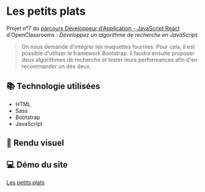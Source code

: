 # Les petits plats

Projet n°7 du [parcours Développeur d'Application - JavaScript React](https://openclassrooms.com/fr/paths/516-developpeur-dapplication-javascript-react) d'OpenClassrooms : _Développez un algorithme de recherche en JavaScript_.

> On nous demande d'intégrer les maquettes fournies. Pour cela, il est possible d'utiliser le framework Bootstrap. Il faudra ensuite proposer deux algorithmes de recherche et tester leurs performances afin d'en recommander un des deux.

## 📚 Technologie utilisées

- HTML
- Sass
- Bootstrap
- JavaScript

## 📎 Rendu visuel

## 💻 Démo du site

[Les petits plats](https://clementstorne.github.io/)
